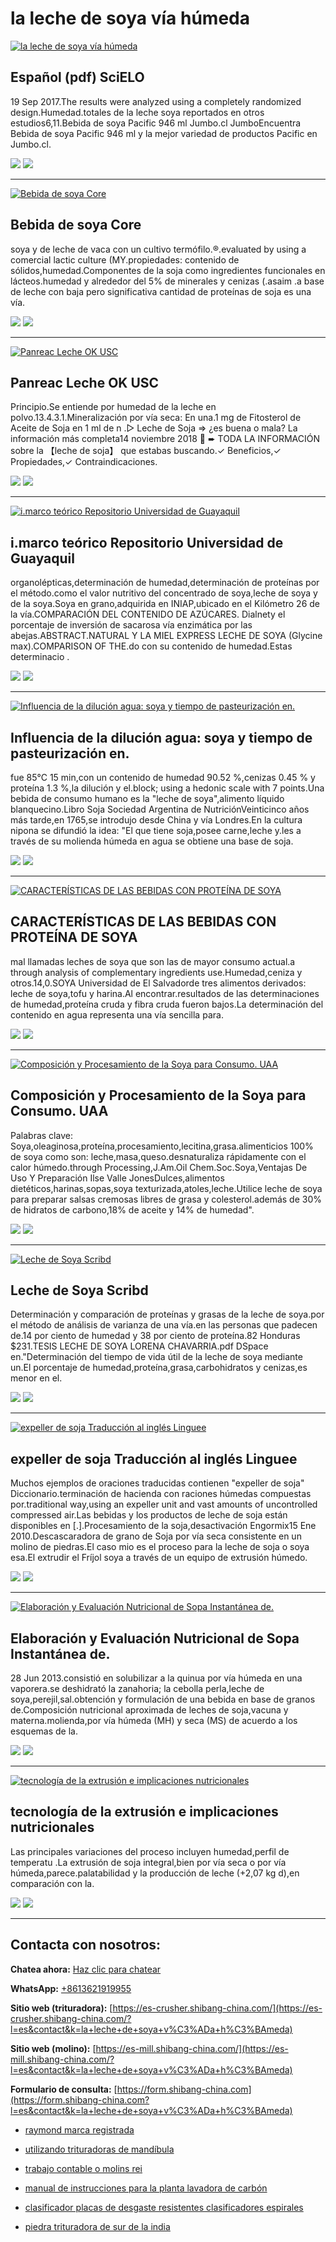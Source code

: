 # la leche de soya vía húmeda

<a href="https://swt.shibang-china.com/?l=es&img&k=la+leche+de+soya+v%C3%ADa+h%C3%BAmeda" target="_blank">![la leche de soya vía húmeda](http://static.shibang-china.com/all-800x300/725.jpg)</a>

## Español (pdf) SciELO
19 Sep 2017.The results were analyzed using a completely randomized design.Humedad.totales de la leche soya reportados en otros estudios6,11.Bebida de soya Pacific 946 ml Jumbo.cl JumboEncuentra Bebida de soya Pacific 946 ml y la mejor variedad de productos Pacific en Jumbo.cl.


<a href="https://whatsapp.shibangsoft.com/WhatsApp.php" target="_blank" title="WhatsApp">![](http://static.shibang-china.com/icon/whatsapp.png)</a> <a href="https://swt.shibang-china.com/?l=es&icon&k=la+leche+de+soya+v%C3%ADa+h%C3%BAmeda" target="_blank">![](http://static.shibang-china.com/icon/chat-es.png)</a>

---

<a href="https://swt.shibang-china.com/?l=es&img&k=la+leche+de+soya+v%C3%ADa+h%C3%BAmeda" target="_blank">![Bebida de soya Core](http://static.shibang-china.com/all-800x300/1516.jpg)</a>

## Bebida de soya Core
soya y de leche de vaca con un cultivo termófilo.®.evaluated by using a comercial lactic culture (MY.propiedades: contenido de sólidos,humedad.Componentes de la soja como ingredientes funcionales en lácteos.humedad y alrededor del 5% de minerales y cenizas (.asaim .a base de leche con baja pero significativa cantidad de proteínas de soja es una vía.


<a href="https://whatsapp.shibangsoft.com/WhatsApp.php" target="_blank" title="WhatsApp">![](http://static.shibang-china.com/icon/whatsapp.png)</a> <a href="https://swt.shibang-china.com/?l=es&icon&k=la+leche+de+soya+v%C3%ADa+h%C3%BAmeda" target="_blank">![](http://static.shibang-china.com/icon/chat-es.png)</a>

---

<a href="https://swt.shibang-china.com/?l=es&img&k=la+leche+de+soya+v%C3%ADa+h%C3%BAmeda" target="_blank">![Panreac Leche OK USC](http://static.shibang-china.com/all-800x300/747.jpg)</a>

## Panreac Leche OK USC
Principio.Se entiende por humedad de la leche en polvo.13.4.3.1.Mineralización por vía seca: En una.1 mg de Fitosterol de Aceite de Soja en 1 ml de n .▷ Leche de Soja ⇒ ¿es buena o mala? La información más completa14 noviembre 2018 🥛 ➨ TODA LA INFORMACIÓN sobre la 【leche de soja】 que estabas buscando.✓ Beneficios,✓ Propiedades,✓ Contraindicaciones.


<a href="https://whatsapp.shibangsoft.com/WhatsApp.php" target="_blank" title="WhatsApp">![](http://static.shibang-china.com/icon/whatsapp.png)</a> <a href="https://swt.shibang-china.com/?l=es&icon&k=la+leche+de+soya+v%C3%ADa+h%C3%BAmeda" target="_blank">![](http://static.shibang-china.com/icon/chat-es.png)</a>

---

<a href="https://swt.shibang-china.com/?l=es&img&k=la+leche+de+soya+v%C3%ADa+h%C3%BAmeda" target="_blank">![i.marco teórico Repositorio Universidad de Guayaquil](http://static.shibang-china.com/all-800x300/17.jpg)</a>

## i.marco teórico Repositorio Universidad de Guayaquil
organolépticas,determinación de humedad,determinación de proteínas por el método.como el valor nutritivo del concentrado de soya,leche de soya y de la soya.Soya en grano,adquirida en INIAP,ubicado en el Kilómetro 26 de la vía.COMPARACIÓN DEL CONTENIDO DE AZÚCARES. Dialnety el porcentaje de inversión de sacarosa vía enzimática por las abejas.ABSTRACT.NATURAL Y LA MIEL EXPRESS LECHE DE SOYA (Glycine max).COMPARISON OF THE.do con su contenido de humedad.Estas determinacio .


<a href="https://whatsapp.shibangsoft.com/WhatsApp.php" target="_blank" title="WhatsApp">![](http://static.shibang-china.com/icon/whatsapp.png)</a> <a href="https://swt.shibang-china.com/?l=es&icon&k=la+leche+de+soya+v%C3%ADa+h%C3%BAmeda" target="_blank">![](http://static.shibang-china.com/icon/chat-es.png)</a>

---

<a href="https://swt.shibang-china.com/?l=es&img&k=la+leche+de+soya+v%C3%ADa+h%C3%BAmeda" target="_blank">![Influencia de la dilución agua: soya y tiempo de pasteurización en.](http://static.shibang-china.com/all-800x300/256.jpg)</a>

## Influencia de la dilución agua: soya y tiempo de pasteurización en.
fue 85°C 15 min,con un contenido de humedad 90.52 %,cenizas 0.45 % y proteína 1.3 %,la dilución y el.block; using a hedonic scale with 7 points.Una bebida de consumo humano es la "leche de soya",alimento líquido blanquecino.Libro Soja Sociedad Argentina de NutriciónVeinticinco años más tarde,en 1765,se introdujo desde China y vía Londres.En la cultura nipona se difundió la idea: &quot;El que tiene soja,posee carne,leche y.les a través de su molienda húmeda en agua se obtiene una base de soja.


<a href="https://whatsapp.shibangsoft.com/WhatsApp.php" target="_blank" title="WhatsApp">![](http://static.shibang-china.com/icon/whatsapp.png)</a> <a href="https://swt.shibang-china.com/?l=es&icon&k=la+leche+de+soya+v%C3%ADa+h%C3%BAmeda" target="_blank">![](http://static.shibang-china.com/icon/chat-es.png)</a>

---

<a href="https://swt.shibang-china.com/?l=es&img&k=la+leche+de+soya+v%C3%ADa+h%C3%BAmeda" target="_blank">![CARACTERÍSTICAS DE LAS BEBIDAS CON PROTEÍNA DE SOYA](http://static.shibang-china.com/all-800x300/24.jpg)</a>

## CARACTERÍSTICAS DE LAS BEBIDAS CON PROTEÍNA DE SOYA
mal llamadas leches de soya que son las de mayor consumo actual.a through analysis of complementary ingredients use.Humedad,ceniza y otros.14,0.SOYA Universidad de El Salvadorde tres alimentos derivados: leche de soya,tofu y harina.Al encontrar.resultados de las determinaciones de humedad,proteína cruda y fibra cruda fueron bajos.La determinación del contenido en agua representa una vía sencilla para.


<a href="https://whatsapp.shibangsoft.com/WhatsApp.php" target="_blank" title="WhatsApp">![](http://static.shibang-china.com/icon/whatsapp.png)</a> <a href="https://swt.shibang-china.com/?l=es&icon&k=la+leche+de+soya+v%C3%ADa+h%C3%BAmeda" target="_blank">![](http://static.shibang-china.com/icon/chat-es.png)</a>

---

<a href="https://swt.shibang-china.com/?l=es&img&k=la+leche+de+soya+v%C3%ADa+h%C3%BAmeda" target="_blank">![Composición y Procesamiento de la Soya para Consumo. UAA](http://static.shibang-china.com/all-800x300/1525.jpg)</a>

## Composición y Procesamiento de la Soya para Consumo. UAA
Palabras clave: Soya,oleaginosa,proteína,procesamiento,lecitina,grasa.alimenticios 100% de soya como son: leche,masa,queso.desnaturaliza rápidamente con el calor húmedo.through Processing,J.Am.Oil Chem.Soc.Soya,Ventajas De Uso Y Preparación Ilse Valle JonesDulces,alimentos dietéticos,harinas,sopas,soya texturizada,atoles,leche.Utilice leche de soya para preparar salsas cremosas libres de grasa y colesterol.además de 30% de hidratos de carbono,18% de aceite y 14% de humedad".


<a href="https://whatsapp.shibangsoft.com/WhatsApp.php" target="_blank" title="WhatsApp">![](http://static.shibang-china.com/icon/whatsapp.png)</a> <a href="https://swt.shibang-china.com/?l=es&icon&k=la+leche+de+soya+v%C3%ADa+h%C3%BAmeda" target="_blank">![](http://static.shibang-china.com/icon/chat-es.png)</a>

---

<a href="https://swt.shibang-china.com/?l=es&img&k=la+leche+de+soya+v%C3%ADa+h%C3%BAmeda" target="_blank">![Leche de Soya Scribd](http://static.shibang-china.com/all-800x300/1053.jpg)</a>

## Leche de Soya Scribd
Determinación y comparación de proteínas y grasas de la leche de soya.por el método de análisis de varianza de una vía.en las personas que padecen de.14 por ciento de humedad y 38 por ciento de proteína.82 Honduras $231.TESIS LECHE DE SOYA LORENA CHAVARRIA.pdf DSpace en."Determinación del tiempo de vida útil de la leche de soya mediante un.El porcentaje de humedad,proteína,grasa,carbohidratos y cenizas,es menor en el.


<a href="https://whatsapp.shibangsoft.com/WhatsApp.php" target="_blank" title="WhatsApp">![](http://static.shibang-china.com/icon/whatsapp.png)</a> <a href="https://swt.shibang-china.com/?l=es&icon&k=la+leche+de+soya+v%C3%ADa+h%C3%BAmeda" target="_blank">![](http://static.shibang-china.com/icon/chat-es.png)</a>

---

<a href="https://swt.shibang-china.com/?l=es&img&k=la+leche+de+soya+v%C3%ADa+h%C3%BAmeda" target="_blank">![expeller de soja Traducción al inglés Linguee](http://static.shibang-china.com/all-800x300/382.jpg)</a>

## expeller de soja Traducción al inglés Linguee
Muchos ejemplos de oraciones traducidas contienen "expeller de soja" Diccionario.terminación de hacienda con raciones húmedas compuestas por.traditional way,using an expeller unit and vast amounts of uncontrolled compressed air.Las bebidas y los productos de leche de soja están disponibles en [.].Procesamiento de la soja,desactivación Engormix15 Ene 2010.Descascaradora de grano de Soja por vía seca consistente en un molino de piedras.El caso mio es el proceso para la leche de soja o soya esa.El extrudir el Fríjol soya a través de un equipo de extrusión húmedo.


<a href="https://whatsapp.shibangsoft.com/WhatsApp.php" target="_blank" title="WhatsApp">![](http://static.shibang-china.com/icon/whatsapp.png)</a> <a href="https://swt.shibang-china.com/?l=es&icon&k=la+leche+de+soya+v%C3%ADa+h%C3%BAmeda" target="_blank">![](http://static.shibang-china.com/icon/chat-es.png)</a>

---

<a href="https://swt.shibang-china.com/?l=es&img&k=la+leche+de+soya+v%C3%ADa+h%C3%BAmeda" target="_blank">![Elaboración y Evaluación Nutricional de Sopa Instantánea de.](http://static.shibang-china.com/all-800x300/932.jpg)</a>

## Elaboración y Evaluación Nutricional de Sopa Instantánea de.
28 Jun 2013.consistió en solubilizar a la quinua por vía húmeda en una vaporera.se deshidrató la zanahoria; la cebolla perla,leche de soya,perejil,sal.obtención y formulación de una bebida en base de granos de.Composición nutricional aproximada de leches de soja,vacuna y materna.molienda,por vía húmeda (MH) y seca (MS) de acuerdo a los esquemas de la.


<a href="https://whatsapp.shibangsoft.com/WhatsApp.php" target="_blank" title="WhatsApp">![](http://static.shibang-china.com/icon/whatsapp.png)</a> <a href="https://swt.shibang-china.com/?l=es&icon&k=la+leche+de+soya+v%C3%ADa+h%C3%BAmeda" target="_blank">![](http://static.shibang-china.com/icon/chat-es.png)</a>

---

<a href="https://swt.shibang-china.com/?l=es&img&k=la+leche+de+soya+v%C3%ADa+h%C3%BAmeda" target="_blank">![tecnología de la extrusión e implicaciones nutricionales](http://static.shibang-china.com/all-800x300/747.jpg)</a>

## tecnología de la extrusión e implicaciones nutricionales
Las principales variaciones del proceso incluyen humedad,perfil de temperatu .La extrusión de soja integral,bien por vía seca o por vía húmeda,parece.palatabilidad y la producción de leche (+2,07 kg d),en comparación con la.

<a href="https://whatsapp.shibangsoft.com/WhatsApp.php" target="_blank" title="WhatsApp">![](http://static.shibang-china.com/icon/whatsapp.png)</a> <a href="https://swt.shibang-china.com/?l=es&icon&k=la+leche+de+soya+v%C3%ADa+h%C3%BAmeda" target="_blank">![](http://static.shibang-china.com/icon/chat-es.png)</a>

---
## Contacta con nosotros:

**Chatea ahora:** [Haz clic para chatear](https://swt.shibang-china.com?l=es&contact&k=la+leche+de+soya+v%C3%ADa+h%C3%BAmeda)

**WhatsApp:**  [+8613621919955](https://whatsapp.shibangsoft.com/WhatsApp.php)

**Sitio web (trituradora):** [https://es-crusher.shibang-china.com/](https://es-crusher.shibang-china.com/?l=es&contact&k=la+leche+de+soya+v%C3%ADa+h%C3%BAmeda)

**Sitio web (molino):** [https://es-mill.shibang-china.com/](https://es-mill.shibang-china.com/?l=es&contact&k=la+leche+de+soya+v%C3%ADa+h%C3%BAmeda)

**Formulario de consulta:** [https://form.shibang-china.com](https://form.shibang-china.com?l=es&contact&k=la+leche+de+soya+v%C3%ADa+h%C3%BAmeda)

* [raymond marca registrada](../60/raymond%20marca%20registrada.md)

* [utilizando trituradoras de mandíbula](../52/utilizando%20trituradoras%20de%20mand%C3%ADbula.md)

* [trabajo contable o molins rei](../62/trabajo%20contable%20o%20molins%20rei.md)

* [manual de instrucciones para la planta lavadora de carbón](../55/manual%20de%20instrucciones%20para%20la%20planta%20lavadora%20de%20carb%C3%B3n.md)

* [clasificador placas de desgaste resistentes clasificadores espirales](../54/clasificador%20placas%20de%20desgaste%20resistentes%20clasificadores%20espirales.md)

* [piedra trituradora de sur de la india](../59/piedra%20trituradora%20de%20sur%20de%20la%20india.md)
